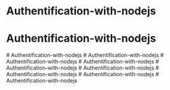 # Authentification-with-nodejs
# Authentification-with-nodejs
#   A u t h e n t i f i c a t i o n - w i t h - n o d e j s  
 #   A u t h e n t i f i c a t i o n - w i t h - n o d e j s  
 #   A u t h e n t i f i c a t i o n - w i t h - n o d e j s  
 #   A u t h e n t i f i c a t i o n - w i t h - n o d e j s  
 #   A u t h e n t i f i c a t i o n - w i t h - n o d e j s  
 #   A u t h e n t i f i c a t i o n - w i t h - n o d e j s  
 #   A u t h e n t i f i c a t i o n - w i t h - n o d e j s  
 #   A u t h e n t i f i c a t i o n - w i t h - n o d e j s  
 #   A u t h e n t i f i c a t i o n - w i t h - n o d e j s  
 